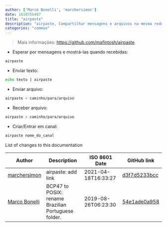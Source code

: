 ```yaml
---
author: ['Marco Bonelli', 'marchersimon']
date: 1618756407
title: "airpaste"
description: "airpaste, Compartilhar mensagens e arquivos na mesma rede."
categories: "common"
---
```

> Mais informações: <https://github.com/mafintosh/airpaste>.

- Esperar por mensagens e mostrá-las quando recebidas:

```bash
airpaste
```

- Enviar texto:

```bash
echo texto | airpaste
```

- Enviar arquivo:

```bash
airpaste < caminho/para/arquivo
```

- Receber arquivo:

```bash
airpaste > caminho/para/arquivo
```

- Criar/Entrar em canal:

```bash
airpaste nome_do_canal
```
List of changes to this documentation


Author | Description | ISO 8601 Date | GitHub link
------|-----|-----|-----
[marchersimon](mailto:marchersimon@zohomail.eu) | airpaste: add link | 2021-04-18T16:33:27 | [d3f7d5233bcc](https://github.com/tldr-pages/tldr/commit/d3f7d5233bcc59c9b3b92bc9640212b8ddd3755d)
[Marco Bonelli](mailto:marco@mebeim.net) | BCP47 to POSIX: rename Brazilian Portuguese folder. | 2019-08-26T06:23:30 | [54e1ade0a958](https://github.com/tldr-pages/tldr/commit/54e1ade0a958f3a08d9ed60f32b66188d0ecfb63)

